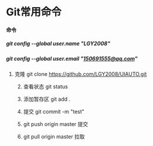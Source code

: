 # Git常用命令

#### 命令

##### git config --global user.name "LGY2008"

##### git config --global user.email "150691555@qq.com"

 1. 克隆 	    git clone https://github.com/LGY2008/UIAUTO.git

	2.   查看状态     git status

	3.   添加暂存区  git add .

	4.   提交            git commit -m "test"

	5.   git push origin master  提交
	6.   git pull origin master  拉取

      
